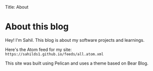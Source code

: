Title: About

# About this blog

Hey! I'm Sahil. This blog is about my software projects and learnings.

Here's the Atom feed for my site: `https://sahilds1.github.io/feeds/all.atom.xml`

This site was built using Pelican and uses a theme based on Bear Blog.